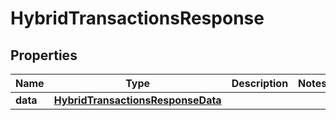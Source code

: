 

# HybridTransactionsResponse


## Properties

| Name | Type | Description | Notes |
|------------ | ------------- | ------------- | -------------|
|**data** | [**HybridTransactionsResponseData**](HybridTransactionsResponseData.md) |  |  |



